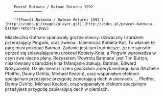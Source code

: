 
        Powrót Batmana / Batman Returns 1992 
        =============
        
        [![Powrót Batmana / Batman Returns 1992 ](http://vidos.pl/images/player.gif)](http://vidos.pl/powrot-batmana-batman-returns-1992)
        
        
 Miasteczko Gotham opanowały groźne stwory: dziwaczny i zarazem przerażający Pingwin, oraz zwinna i tajemnicza Kobieta-Kot. To właśnie tę parę musi pokonać Batman. Zadanie jest tym trudniejsze, że nie sposób oprzeć się zniewalającemu urokowi Kobiety-Kota, a Pingwin wprowadza w czyn swe niecne plany. Reżyserem 'Powrotu Batmana' jest Tim Burton, niezrównany czarodziej kina (Marsjanie atakują, Batman, Edward Nożycoręki). Dzięki niemu i trzem gwiazdom amerykańskiego kina (Michelle Pfeiffer, Danny DeVito, Michael Keaton), oraz wspaniałym efektom specjalnym przeżyjesz przygodę zapierającą dech w piersiach.   ... Pfeiffer, Danny DeVito, Michael Keaton), oraz wspaniałym efektom specjalnym przeżyjesz przygodę zapierającą dech w piersiach.
    